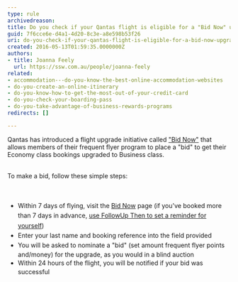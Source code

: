 ```yaml
---
type: rule
archivedreason: 
title: Do you check if your Qantas flight is eligible for a "Bid Now" upgrade?
guid: 7f6cce6e-d4a1-4d20-8c3e-a8e598b53f26
uri: do-you-check-if-your-qantas-flight-is-eligible-for-a-bid-now-upgrade
created: 2016-05-13T01:59:35.0000000Z
authors:
- title: Joanna Feely
  url: https://ssw.com.au/people/joanna-feely
related:
- accommodation---do-you-know-the-best-online-accommodation-websites
- do-you-create-an-online-itinerary
- do-you-know-how-to-get-the-most-out-of-your-credit-card
- do-you-check-your-boarding-pass
- do-you-take-advantage-of-business-rewards-programs
redirects: []

---
```



Qantas has introduced a flight upgrade initiative called <a href="http&#58;//www.qantas.com/travel/airlines/upgrade/global/en">&quot;Bid Now&quot;</a>&#160;that allows members of their frequent flyer program to place a &quot;bid&quot; to get their Economy class&#160;bookings upgraded to Business class.&#160;<div><br></div><div>To make a bid, follow these simple steps&#58;</div>
<br><excerpt class='endintro'></excerpt><br>
<ul><li><span style="line-height&#58;1.6;">​</span><span style="line-height&#58;1.6;">​​Within 7 days of flying, visit the <a href="http&#58;//www.qantas.com/travel/airlines/upgrade/global/en">Bid Now​</a> page (if you've booked more than 7 days in advance,&#160;​<a href="/_layouts/15/FIXUPREDIRECT.ASPX?WebId=3dfc0e07-e23a-4cbb-aac2-e778b71166a2&amp;TermSetId=07da3ddf-0924-4cd2-a6d4-a4809ae20160&amp;TermId=aa8c8dd3-1cd7-414c-b13e-d1a225e05ef0">use FollowUp Then to set a reminder for yourself</a>)</span><br></li><li><span style="line-height&#58;1.6;">Enter&#160;your last name and booking reference into the field provided</span></li><li><span style="line-height&#58;1.6;">You will be asked to nominate a &quot;bid&quot; (set amount frequent flyer&#160;points and/money) for the upgrade, as you would in a blind auction</span></li><li><span style="line-height&#58;1.6;">Within 24 hours of the flight, you will be notified if your bid was successful&#160;</span></li></ul>


